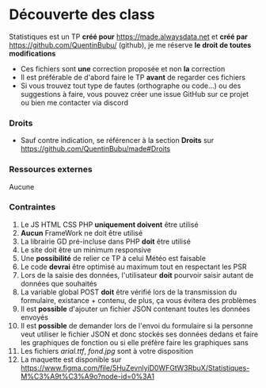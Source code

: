 # Découverte des class
Statistiques est un TP **créé pour** https://made.alwaysdata.net et **créé par** https://github.com/QuentinBubu/ (github), je me réserve **le droit de toutes modifications**

- Ces fichiers sont **une** correction proposée et non **la** correction
- Il est préférable de d'abord faire le TP **avant** de regarder ces fichiers
-  Si vous trouvez tout type de fautes (orthographe ou code...) ou des suggestions à faire, vous pouvez créer une issue GitHub sur ce projet ou bien me contacter via discord

### Droits
- Sauf contre indication, se référencer à la section **Droits** sur https://github.com/QuentinBubu/made#Droits

### Ressources externes
Aucune

### Contraintes 
1. Le JS HTML CSS PHP **uniquement doivent** être utilisé
2. **Aucun** FrameWork ne doit être utilisé 
3. La librairie GD pré-incluse dans PHP **doit** être utilisé 
4. Le site doit être un minimum responsive
5. Une **possibilité** de relier ce TP à celui Météo est faisable
6. Le code **devrai** être optimisé au maximum tout en respectant les PSR
7. Lors de la saisie des données, l'utilisateur **doit** pourvoir saisir autant de données que souhaités
8. La variable global POST **doit** être vérifié lors de la transmission du formulaire, existance + contenu, de plus, ça vous évitera des problèmes
9. Il est **possible** d'ajouter un fichier JSON contenant toutes les données envoyés
10. Il est **possible** de demander lors de l'envoi du formulaire si la personne veut utiliser le fichier JSON et donc stockés ses données dedans et faire les graphiques de fonction ou si elle préfère faire les graphiques sans
11. Les fichiers _arial.ttf_, _fond.jpg_ sont à votre disposition
12. La maquette est disponible sur https://www.figma.com/file/5HuZevnlyiD0WFGtW3RbuX/Statistiques-M%C3%A9t%C3%A9o?node-id=0%3A1
